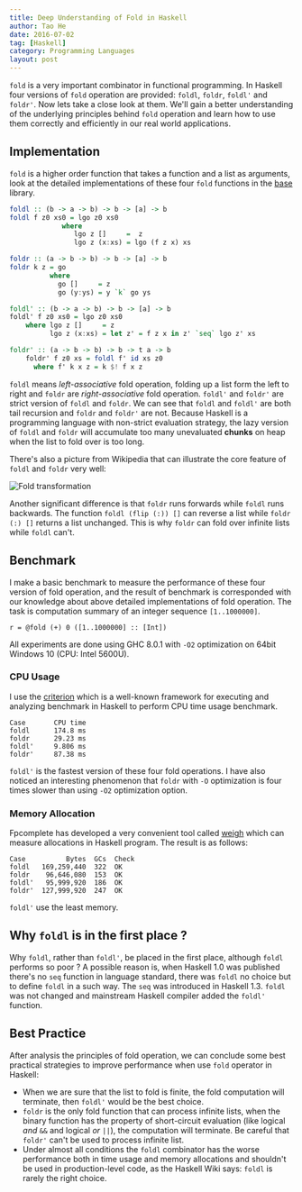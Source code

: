 ```yaml
---
title: Deep Understanding of Fold in Haskell
author: Tao He
date: 2016-07-02
tag: [Haskell]
category: Programming Languages
layout: post
---
```


`fold` is a very important combinator in functional programming. In Haskell four versions of `fold` operation
are provided: `foldl`, `foldr`, `foldl'` and `foldr'`. Now lets take a close look at them. We'll gain a better
understanding of the underlying principles behind `fold` operation and learn how to use them correctly and
efficiently in our real world applications.

<!--more-->

Implementation
--------------

`fold` is a higher order function that takes a function and a list as arguments, look at the
detailed implementations of these four `fold` functions in the
[base](http://hackage.haskell.org/package/base) library.

~~~haskell
foldl :: (b -> a -> b) -> b -> [a] -> b
foldl f z0 xs0 = lgo z0 xs0
             where
                lgo z []     =  z
                lgo z (x:xs) = lgo (f z x) xs

foldr :: (a -> b -> b) -> b -> [a] -> b
foldr k z = go
          where
            go []     = z
            go (y:ys) = y `k` go ys

foldl' :: (b -> a -> b) -> b -> [a] -> b
foldl' f z0 xs0 = lgo z0 xs0
    where lgo z []     = z
          lgo z (x:xs) = let z' = f z x in z' `seq` lgo z' xs

foldr' :: (a -> b -> b) -> b -> t a -> b
    foldr' f z0 xs = foldl f' id xs z0
      where f' k x z = k $! f x z
~~~

`foldl` means _left-associative_ fold operation, folding up a list form the left to right and `foldr` are
_right-associative_ fold operation. `foldl'` and `foldr'` are strict version of `foldl` and `foldr`.
We can see that `foldl` and `foldl'` are both tail recursion and `foldr` and `foldr'` are not.
Because Haskell is a programming language with non-strict evaluation strategy, the lazy version of `foldl`
and `foldr` will accumulate too many unevaluated **chunks** on heap when the list to fold over is too long.

There's also a picture from Wikipedia that can illustrate the core feature of `foldl` and `foldr` very well:

![Fold transformation]({{site.url}}/resource/deep_understanding_of_fold/fold_transformation.png)

Another significant difference is that `foldr` runs forwards while `foldl` runs backwards. The function
`foldl (flip (:)) []` can reverse a list while `foldr (:) []` returns a list unchanged. This is why
`foldr` can fold over infinite lists while `foldl` can't.

Benchmark
---------

I make a basic benchmark to measure the performance of these four version of fold operation, and the
result of benchmark is corresponded with our knowledge about above detailed implementations of fold
operation. The task is computation summary of an integer sequence `[1..1000000]`.

~~~haslell
r = @fold (+) 0 ([1..1000000] :: [Int])
~~~

All experiments are done using GHC 8.0.1 with `-O2` optimization on 64bit Windows 10 (CPU: Intel 5600U).

### CPU Usage

I use the [criterion](http://hackage.haskell.org/package/criterion) which is a well-known framework for
executing and analyzing benchmark in Haskell to perform CPU time usage benchmark.

~~~
Case       CPU time
foldl      174.8 ms
foldr      29.23 ms
foldl'     9.806 ms
foldr'     87.38 ms
~~~

`foldl'` is the fastest version of these four fold operations. I have also noticed an interesting phenomenon that
`foldr` with `-O` optimization is four times slower than using `-O2` optimization option.

### Memory Allocation

Fpcomplete has developed a very convenient tool called [weigh](https://www.fpcomplete.com/blog/2016/05/weigh-package)
which can measure allocations in Haskell program. The result is as follows:

~~~
Case          Bytes  GCs  Check
foldl   169,259,440  322  OK
foldr    96,646,080  153  OK
foldl'   95,999,920  186  OK
foldr'  127,999,920  247  OK
~~~

`foldl'` use the least memory.

Why `foldl` is in the first place ?
----------------------------------

Why `foldl`, rather than `foldl'`, be placed in the first place, although `foldl` performs
so poor ? A possible reason is, when Haskell 1.0 was published there's no `seq` function
in language standard, there was `foldl` no choice but to define `foldl` in a such way. The
`seq` was introduced in Haskell 1.3. `foldl` was not changed and mainstream Haskell compiler
added the `foldl'` function.

Best Practice
-------------

After analysis the principles of fold operation, we can conclude some best practical strategies to improve
performance when use `fold` operator in Haskell:

+ When we are sure that the list to fold is finite, the fold computation will terminate, then `foldl'` would
be the best choice.
+ `foldr` is the only fold function that can process infinite lists, when the binary function has the property
of short-circuit evaluation (like logical _and_ `&&` and logical _or_ `||`), the computation will terminate.
Be careful that `foldr'` can't be used to process infinite list.
+ Under almost all conditions the `foldl` combinator has the worse performance both in time usage and memory
allocations and shouldn't be used in production-level code, as the Haskell Wiki says: `foldl` is rarely the
right choice.

